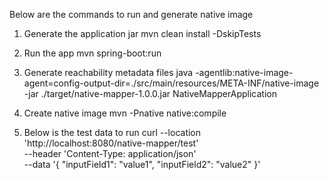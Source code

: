 Below are the commands to run and generate native image
1. Generate the application jar
mvn clean install -DskipTests

2. Run the app
mvn spring-boot:run

3. Generate reachability metadata files
java -agentlib:native-image-agent=config-output-dir=./src/main/resources/META-INF/native-image -jar ./target/native-mapper-1.0.0.jar NativeMapperApplication

4. Create native image
mvn -Pnative native:compile

5. Below is the test data to run
curl --location 'http://localhost:8080/native-mapper/test' \
--header 'Content-Type: application/json' \
--data '{
    "inputField1": "value1",
    "inputField2": "value2"
}'
